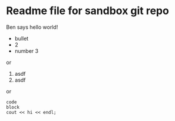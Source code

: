 Readme file for sandbox git repo
================================

Ben says hello world!

- bullet
- 2
- number 3

or

1. asdf
2. asdf

or

	code
	block
	cout << hi << endl;